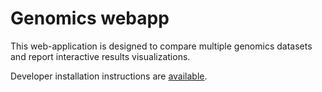 # Genomics webapp

This web-application is designed to compare multiple genomics datasets and
report interactive results visualizations.

Developer installation instructions are [available](docs/dev.md).

